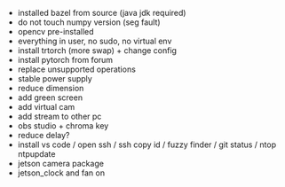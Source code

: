 - installed bazel from source (java jdk required)
- do not touch numpy version (seg fault)
- opencv pre-installed
- everything in user, no sudo, no virtual env
- install trtorch (more swap) + change config
- install pytorch from forum
- replace unsupported operations
- stable power supply
- reduce dimension
- add green screen
- add virtual cam
- add stream to other pc
- obs studio + chroma key
- reduce delay?
- install vs code / open ssh / ssh copy id / fuzzy finder / git status / ntop ntpupdate
- jetson camera package
- jetson_clock and fan on